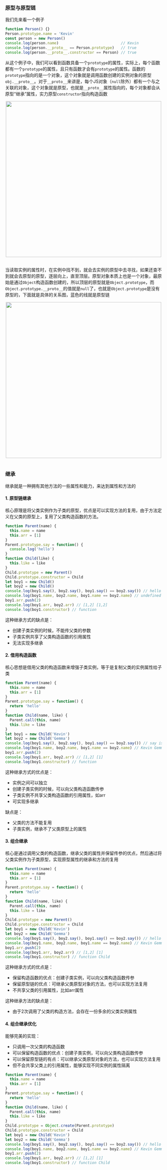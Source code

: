 <!-- ---
title: JS基础系列之原型与原型链
date: 2022-10-23
tags: JS基础系列
set: BaseJS
--- -->

### 原型与原型链

我们先来看一个例子
```javascript
function Person() {}
Person.prototype.name = 'Kevin'
const person = new Person()
console.log(person.name)                            // Kevin
console.log(person.__proto__ == Person.prototype)   // true
console.log(person.__proto__.constructor == Person) // true
```
从这个例子中，我们可以看到函数具备一个`prototype`的属性，实际上，每个函数都有一个`prototype`的属性，且只有函数才会有`prototype`的属性。函数的`prototype`指向的是一个对象，这个对象就是调用函数创建的实例对象的原型`obj.__proto__`。对于`__proto__`来讲是，每个JS对象（`null`除外）都有一个与之关联的对象，这个对象就是原型，也就是`__proto__`属性指向的，每个对象都会从原型“继承”属性，实力原型`constructor`指向构造函数

<div style="display:flex;justify-content:center;">
  <img src="https://zhangmingemma.github.io/dist/images/2022-10-23/1.png" style="display:inline-block; margin-bottom:16px; width:500px;">
</div>

当读取实例的属性时，在实例中找不到，就会去实例的原型中去寻找，如果还查不到就会去原型的原型，逐层向上，直至顶层。原型对象本质上也是一个对象，最原始是通过`Object`构造函数创建的，所以顶层的原型就是`Object.prototype`，而`Object.prototype.__proto__`的值就是`null`了，也就是`Object.prototype`是没有原型的，下面就是具体的关系图，蓝色的线就是原型链

<div style="display:flex;justify-content:center;">
  <img src="https://zhangmingemma.github.io/dist/images/2022-10-23/2.png" style="display:inline-block; margin-bottom:16px; width:500px;">
</div>

### 继承

继承就是一种拥有其他方法的一些属性和能力，来达到属性和方法的

#### 1. 原型链继承

核心原理是将父类实例作为子类的原型，优点是可以实现方法的复用，由于方法定义在父类的原型上，复用了父类构造函数的方法。

```javascript
function Parent(name) {
  this.name = name
  this.arr = [1]
}
Parent.prototype.say = function() {
  console.log('hello')
}
function Child(like) {
  this.like = like
}
Child.prototype = new Parent()
Child.prototype.constructor = Child
let boy1 = new Child()
let boy2 = new Child()
console.log(boy1.say(), boy2.say(), boy1.say() == boy2.say()) // hello hello true
console.log(boy1.name, boy2.name, boy1.name == boy2.name) // undefined undefined true
boy1.arr.push(2) 
console.log(boy1.arr, boy2.arr) // [1,2] [1,2]
console.log(boy1.constructor) // function
```

这种继承方式的缺点是：
* 创建子类实例的时候，不能传父类的参数
* 子类实例共享了父类构造函数的引用属性
* 无法实现多继承

#### 2. 借用构造函数

核心思想是借用父类的构造函数来增强子类实例，等于是复制父类的实例属性给子类

```javascript
function Parent(name) {
  this.name = name
  this.arr = [1]
}
Parent.prototype.say = function() {
  return 'hello'
}
function Child(name, like) {
  Parent.call(this, name)
  this.like = like
}
let boy1 = new Child('Kevin')
let boy2 = new Child('Gemma')
console.log(boy1.say(), boy2.say(), boy1.say() == boy2.say()) // say is not a function
console.log(boy1.name, boy2.name, boy1.name == boy2.name) // Kevin Gemma false
boy1.arr.push(2)
console.log(boy1.arr, boy2.arr) // [1,2] [1]
console.log(boy1.constructor) // function
```

这种继承方式的优点是：
* 实例之间可以独立
* 创建子类实例的时候，可以向父类构造函数传参
* 子类实例不共享父类构造函数的引用属性，如arr
* 可实现多继承

缺点是：
* 父类的方法不能复用
* 子类实例，继承不了父类原型上的属性

#### 3. 组合继承

核心是通过调用父类的构造函数，继承父类的属性并保留传参的优点，然后通过将父类实例作为子类原型，实现原型属性的继承和方法的复用

```javascript
function Parent(name) {
  this.name = name
  this.arr = [1]
}
Parent.prototype.say = function() {
  return 'hello'
}
function Child(name, like) {
  Parent.call(this, name)
  this.like = like
}
Child.prototype = new Parent()
Child.prototype.constructor = Child
let boy1 = new Child('Kevin')
let boy2 = new Child('Gemma')
console.log(boy1.say(), boy2.say(), boy1.say() == boy2.say()) // hello hello true
console.log(boy1.name, boy2.name, boy1.name == boy2.name) // Kevin Gemma false
boy1.arr.push(2)
console.log(boy1.arr, boy2.arr) // [1,2] [1]
console.log(boy1.constructor) // function Child
```

这种继承方式的优点是：
* 保留构造函数的优点：创建子类实例，可以向父类构造函数传参
* 保留原型链的优点：可继承父类原型对象的方法，也可以实现方法复用
* 不共享父类的引用属性，比如arr属性

这种继承方法的缺点是：
* 由于2次调用了父类的构造方法，会存在一份多余的父类实例属性

#### 4. 组合继承优化

能够完美的实现：
* 只调用一次父类的构造函数
* 可以保留构造函数的优点：创建子类实例，可以向父类构造函数传参
* 可以保留原型链的有点：可以继承父类原型对象的方法，也可以实现方法复用
* 但不会共享父类上的引用属性，能够实现不同实例的属性隔离

```javascript
function Parent(name) {
  this.name = name
  this.arr = [1]
}
Parent.prototype.say = function() {
  return 'hello'
}
function Child(name, like) {
  Parent.call(this, name)
  this.like = like
}
Child.prototype = Object.create(Parent.prototype)
Child.prototype.constructor = Child
let boy1 = new Child('Kevin')
let boy2 = new Child('Gemma')
console.log(boy1.say(), boy2.say(), boy1.say() == boy2.say()) // hello hello true
console.log(boy1.name, boy2.name, boy1.name == boy2.name) // Kevin Gemma false
boy1.arr.push(2)
console.log(boy1.arr, boy2.arr) // [1,2] [1]
console.log(boy1.constructor) // function Child
```

